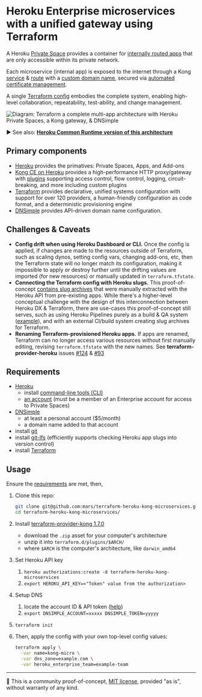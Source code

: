 # Heroku Enterprise microservices with a unified gateway using Terraform

A Heroku [Private Space](https://devcenter.heroku.com/articles/private-spaces) provides a container for [internally routed apps](https://devcenter.heroku.com/articles/internal-routing) that are only accessible within its private network.

Each microservice (internal app) is exposed to the internet through a Kong [service](https://docs.konghq.com/0.14.x/admin-api/#service-object) & [route](https://docs.konghq.com/0.14.x/admin-api/#route-object) with a [custom domain name](https://devcenter.heroku.com/articles/custom-domains), secured via [automated certificate management](https://devcenter.heroku.com/articles/automated-certificate-management).

A single [Terraform config](https://www.terraform.io/docs/configuration/index.html) embodies the complete system, enabling high-level collaboration, repeatability, test-ability, and change management.

![Diagram: Terraform a complete multi-app
architecture with Heroku Private Spaces, 
a Kong gateway, & DNSimple](doc/terraform-heroku-kong-microservices-v03.png)

▶ See also: **[Heroku Common Runtime version of this architecture](https://github.com/mars/terraform-heroku-common-kong-microservices)**

## Primary components

* [Heroku](https://www.heroku.com/home) provides the primatives: Private Spaces, Apps, and Add-ons
* [Kong CE on Heroku](https://github.com/heroku/heroku-kong) provides a high-performance HTTP proxy/gateway with [plugins](https://konghq.com/plugins/) supporting access control, flow control, logging, circuit-breaking, and more including custom plugins
* [Terraform](https://terraform.io) provides declarative, unified systems configuration with support for over 120 providers, a human-friendly configuration as code format, and a deterministic provisioning engine
* [DNSimple](https://dnsimple.com) provides API-driven domain name configuration.

## Challenges & Caveats

* **Config drift when using Heroku Dashboard or CLI.** Once the config is applied, if changes are made to the resources outside of Terraform, such as scaling dynos, setting config vars, changing add-ons, etc, then the Terraform state will no longer match its configuration, making it impossible to apply or destroy further until the drifting values are imported (for new resources) or manually updated in `terraform.tfstate`.
* **Connecting the Terraform config with Heroku slugs.** This proof-of-concept [contains slug archives](slugs/) that were manually extracted with the Heroku API from pre-existing apps. While there's a higher-level conceptual challenge with the design of this interconnection between Heroku DX & Terraform, there are use-cases this proof-of-concept still serves, such as  using Heroku Pipelines purely as a build & QA system ([example](https://github.com/mars/tinyrobot-science-terraform)), and with an external CI/build system creating slug archives for Terraform.
* **Renaming Terraform-provisioned Heroku apps.** If apps are renamed, Terraform can no longer access various resources without first manually editing, revising `terraform.tfstate` with the new names. See **terraform-provider-heroku** issues [#124](https://github.com/terraform-providers/terraform-provider-heroku/issues/124) & [#93](https://github.com/terraform-providers/terraform-provider-heroku/issues/93)

## Requirements

* [Heroku](https://www.heroku.com/home)
  * install [command-line tools (CLI)](https://toolbelt.heroku.com)
  * [an account](https://signup.heroku.com) (must be a member of an Enterprise account for access to Private Spaces)
* [DNSimple](https://dnsimple.com)
  * at least a personal account ($5/month)
  * a domain name added to that account
* install [git](https://git-scm.com/book/en/v2/Getting-Started-Installing-Git)
* install [git-lfs](https://git-lfs.github.com) (efficiently supports checking Heroku app slugs into version control)
* install [Terraform](https://terraform.io)

## Usage

Ensure the [requirements](#user-content-requirements) are met, then,

1. Clone this repo:

    ```bash
    git clone git@github.com:mars/terraform-heroku-kong-microservices.git
    cd terraform-heroku-kong-microservices/
    ```
2. Install [terraform-provider-kong 1.7.0](https://github.com/kevholditch/terraform-provider-kong/releases/tag/v1.7.0)
    * download the `.zip` asset for your computer's architecture
    * unzip it into `terraform.d/plugins/$ARCH/`
    * where `$ARCH` is the computer's architecture, like `darwin_amd64`
3. Set Heroku API key
    1. `heroku authorizations:create -d terraform-heroku-kong-microservices`
    2. `export HEROKU_API_KEY=<"Token" value from the authorization>`
4. Setup DNS
    1. locate the account ID & API token ([help](https://support.dnsimple.com/articles/api-access-token/))
    2. `export DNSIMPLE_ACCOUNT=xxxxx DNSIMPLE_TOKEN=yyyyy`
5. `terraform init`
6. Then, apply the config with your own top-level config values:

    ```bash
    terraform apply \
      -var name=kong-micro \
      -var dns_zone=example.com \
      -var heroku_enterprise_team=example-team
    ```

-----

🔬 This is a community proof-of-concept, [MIT license](LICENSE), provided "as is", without warranty of any kind.

